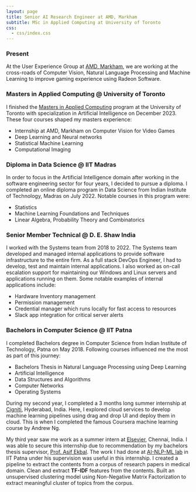```yaml
---
layout: page
title: Senior AI Research Engineer at AMD, Markham
subtitle: MSc in Applied Computing at University of Toronto
css:
  - css/index.css
---
```


### Present

At the User Experience Group at [AMD, Markham](https://www.amd.com/en/corporate/contact/locations/markham-ontario), we are working at the cross-roads of Computer 
Vision, Natural Language Processing and Machine Learning to improve gaming experience using Radeon Software. 

### Masters in Applied Computing @ University of Toronto

I finished the [Masters in Applied Computing](https://mscac.utoronto.ca) program at the University of Toronto with specialization in Artificial Intelligence on December 2023. These four courses shaped my masters experience:

* Internship at AMD, Markham on Computer Vision for Video Games
* Deep Learning and Neural networks
* Statistical Machine Learning
* Computational Imaging

### Diploma in Data Science @ IIT Madras

In order to focus in the Artificial Intelligence domain after working in the software engineering sector for four years, I decided to pursue a diploma.
I completed an online diploma program in Data Science from Indian Institute of Technology, Madras on July 2022. Notable courses in this program were:

* Statistics
* Machine Learning Foundations and Techniques
* Linear Algebra, Probability Theory and Combinatorics

### Senior Member Technical @ D. E. Shaw India

I worked with the Systems team from 2018 to 2022.
The Systems team developed and managed internal applications to provide software infrastructure to the entire firm.
As a full stack DevOps Engineer, I had to develop, test and maintain internal applications.
I also worked as on-call escalation support for maintaining our Windows and Linux servers and applications running on them.
Some notable examples of internal applications include:

* Hardware Inventory management
* Permission management
* Credential manager which runs locally for fast access to resources
* Slack app integration for critical server alerts

### Bachelors in Computer Science @ IIT Patna

I completed Bachelors degree in Computer Science from Indian
Institute of Technology, Patna on May 2018. Following courses
influenced me the most as part of this journey:

* Bachelors Thesis in Natural Language Processing using Deep 
  Learning
* Artificial Intelligence
* Data Structures and Algorithms
* Computer Networks
* Operating Systems

During my second year, I completed a 3 months long summer internship at [Cigniti](https://www.cigniti.com/), Hyderabad, India.
Here, I explored cloud services to develop machine learning pipelines using drag and drop UI and deploy them in cloud.
This is when I completed the famous Coursera machine learning course by Andrew Ng.

My third year saw me work as a summer intern at [Elsevier](https://www.elsevier.com/about/locations), Chennai, India.
I was able to secure this internship due to recommendation by my bachelors thesis supervisor, [Prof. Asif Ekbal](https://www.asifekbal.com/).
The work I had done at [AI-NLP-ML lab](https://www.iitp.ac.in/~ai-nlp-ml/) in IIT Patna under his supervision was useful in this internship.
I created a pipeline to extract the contents from a corpus of research papers in medical domain. Clean and extract **TF-IDF** features from the contents. Built an unsupervised clustering model using Non-Negative Matrix Factorization to extract meaningful cluster of topics from the corpus.